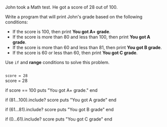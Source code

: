 John took a Math test.
He got a score of 28 out
of 100.

Write a program that
will print John's grade
based on the following
conditions:

* If the score is 100, then print **You got A+ grade**.
* If the score is more than 80 and less than 100, then print **You got A grade**.
* If the score is more than 60 and less than 81, then print **You got B grade**.
* If the score is 60 or less than 60, then print **You got C grade**.

Use `if` and **range** conditions to solve this problem.

<Editor lang="ruby" type="challenge">
<code>
score = 28
</code>

<solution>
score = 28

if score == 100
  puts "You got A+ grade."
end

if (81...100).include? score
  puts "You got A grade"
end

if (61...81).include? score
  puts "You got B grade"
end

if (0...61).include? score
  puts "You got C grade"
end
</solution>
</Editor>